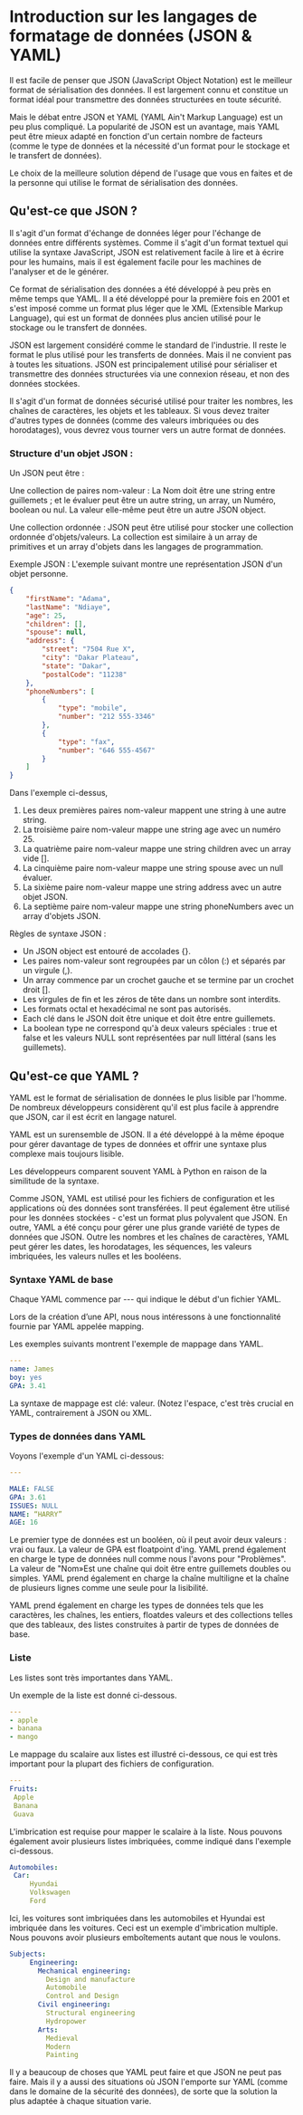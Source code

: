 
# Introduction sur les langages de formatage de données	(JSON & YAML)

Il est facile de penser que JSON (JavaScript Object Notation) est le meilleur format de sérialisation des données. Il est largement connu et constitue un format idéal pour transmettre des données structurées en toute sécurité.

Mais le débat entre JSON et YAML (YAML Ain't Markup Language) est un peu plus compliqué. La popularité de JSON est un avantage, mais YAML peut être mieux adapté en fonction d'un certain nombre de facteurs (comme le type de données et la nécessité d'un format pour le stockage et le transfert de données).

Le choix de la meilleure solution dépend de l'usage que vous en faites et de la personne qui utilise le format de sérialisation des données.

## Qu'est-ce que JSON ?

Il s'agit d'un format d'échange de données léger pour l'échange de données entre différents systèmes. Comme il s'agit d'un format textuel qui utilise la syntaxe JavaScript, JSON est relativement facile à lire et à écrire pour les humains, mais il est également facile pour les machines de l'analyser et de le générer.

Ce format de sérialisation des données a été développé à peu près en même temps que YAML. Il a été développé pour la première fois en 2001 et s'est imposé comme un format plus léger que le XML (Extensible Markup Language), qui est un format de données plus ancien utilisé pour le stockage ou le transfert de données.

JSON est largement considéré comme le standard de l'industrie. Il reste le format le plus utilisé pour les transferts de données. Mais il ne convient pas à toutes les situations. JSON est principalement utilisé pour sérialiser et transmettre des données structurées via une connexion réseau, et non des données stockées.

Il s'agit d'un format de données sécurisé utilisé pour traiter les nombres, les chaînes de caractères, les objets et les tableaux. Si vous devez traiter d'autres types de données (comme des valeurs imbriquées ou des horodatages), vous devrez vous tourner vers un autre format de données.

### Structure d'un objet JSON :

Un JSON peut être :

Une collection de paires nom-valeur :
La Nom doit être une string entre guillemets ; et le évaluer peut être un autre string, un array, un Numéro, boolean ou nul. La valeur elle-même peut être un autre JSON object.

Une collection ordonnée :
JSON peut être utilisé pour stocker une collection ordonnée d'objets/valeurs. La collection est similaire à un array de primitives et un array d'objets dans les langages de programmation.

Exemple JSON :
L'exemple suivant montre une représentation JSON d'un objet personne.

```json
{
    "firstName": "Adama",
    "lastName": "Ndiaye",
    "age": 25,
    "children": [],
    "spouse": null,
    "address": {
        "street": "7504 Rue X",
        "city": "Dakar Plateau",
        "state": "Dakar",
        "postalCode": "11238"
    },
    "phoneNumbers": [
        {
            "type": "mobile",
            "number": "212 555-3346"
        },
        {
            "type": "fax",
            "number": "646 555-4567"
        }
    ]
}
```
Dans l'exemple ci-dessus,

1. Les deux premières paires nom-valeur mappent une string à une autre string.
2. La troisième paire nom-valeur mappe une string age avec un numéro 25.
3. La quatrième paire nom-valeur mappe une string children avec un array vide [].
4. La cinquième paire nom-valeur mappe une string spouse avec un null évaluer.
5. La sixième paire nom-valeur mappe une string address avec un autre objet JSON.
6. La septième paire nom-valeur mappe une string phoneNumbers avec un array d'objets JSON.

Règles de syntaxe JSON :
- Un JSON object est entouré de accolades {}.
- Les paires nom-valeur sont regroupées par un côlon (:) et séparés par un virgule (,).
- Un array commence par un crochet gauche et se termine par un crochet droit [].
- Les virgules de fin et les zéros de tête dans un nombre sont interdits.
- Les formats octal et hexadécimal ne sont pas autorisés.
- Each clé dans le JSON doit être unique et doit être entre guillemets.
- La boolean type ne correspond qu'à deux valeurs spéciales : true et false et les valeurs NULL sont représentées par null littéral (sans les guillemets).

## Qu'est-ce que YAML ?

YAML est le format de sérialisation de données le plus lisible par l'homme. De nombreux développeurs considèrent qu'il est plus facile à apprendre que JSON, car il est écrit en langage naturel.

YAML est un surensemble de JSON. Il a été développé à la même époque pour gérer davantage de types de données et offrir une syntaxe plus complexe mais toujours lisible.

Les développeurs comparent souvent YAML à Python en raison de la similitude de la syntaxe.

Comme JSON, YAML est utilisé pour les fichiers de configuration et les applications où des données sont transférées. Il peut également être utilisé pour les données stockées - c'est un format plus polyvalent que JSON. En outre, YAML a été conçu pour gérer une plus grande variété de types de données que JSON. Outre les nombres et les chaînes de caractères, YAML peut gérer les dates, les horodatages, les séquences, les valeurs imbriquées, les valeurs nulles et les booléens.

### Syntaxe YAML de base
Chaque YAML commence par --- qui indique le début d'un fichier YAML.

Lors de la création d’une API, nous nous intéressons à une fonctionnalité fournie par YAML appelée mapping.

Les exemples suivants montrent l'exemple de mappage dans YAML.
```yaml
---
name: James
boy: yes
GPA: 3.41
```
La syntaxe de mappage est clé: valeur. (Notez l'espace, c'est très crucial en YAML, contrairement à JSON ou XML.

### Types de données dans YAML
Voyons l'exemple d'un YAML ci-dessous:

```yaml
---

MALE: FALSE
GPA: 3.61
ISSUES: NULL
NAME: “HARRY”
AGE: 16
```
Le premier type de données est un booléen, où il peut avoir deux valeurs : vrai ou faux. La valeur de GPA est floatpoint d'ing. YAML prend également en charge le type de données null comme nous l'avons pour "Problèmes". La valeur de "Nom»Est une chaîne qui doit être entre guillemets doubles ou simples. YAML prend également en charge la chaîne multiligne et la chaîne de plusieurs lignes comme une seule pour la lisibilité.

YAML prend également en charge les types de données tels que les caractères, les chaînes, les entiers, floatdes valeurs et des collections telles que des tableaux, des listes construites à partir de types de données de base.

### Liste
Les listes sont très importantes dans YAML.

Un exemple de la liste est donné ci-dessous.

```yaml
---
- apple
- banana
- mango
```
Le mappage du scalaire aux listes est illustré ci-dessous, ce qui est très important pour la plupart des fichiers de configuration.

```yaml
---
Fruits:
 Apple
 Banana
 Guava 
```
L'imbrication est requise pour mapper le scalaire à la liste. Nous pouvons également avoir plusieurs listes imbriquées, comme indiqué dans l'exemple ci-dessous.

```yaml
Automobiles:
 Car:
     Hyundai
     Volkswagen
     Ford
```

Ici, les voitures sont imbriquées dans les automobiles et Hyundai est imbriquée dans les voitures. Ceci est un exemple d'imbrication multiple. Nous pouvons avoir plusieurs emboîtements autant que nous le voulons.

```yaml
Subjects:
     Engineering:
       Mechanical engineering:
         Design and manufacture
         Automobile
         Control and Design
       Civil engineering:
         Structural engineering
         Hydropower
       Arts:
         Medieval
         Modern
         Painting
```

Il y a beaucoup de choses que YAML peut faire et que JSON ne peut pas faire. Mais il y a aussi des situations où JSON l'emporte sur YAML (comme dans le domaine de la sécurité des données), de sorte que la solution la plus adaptée à chaque situation varie.